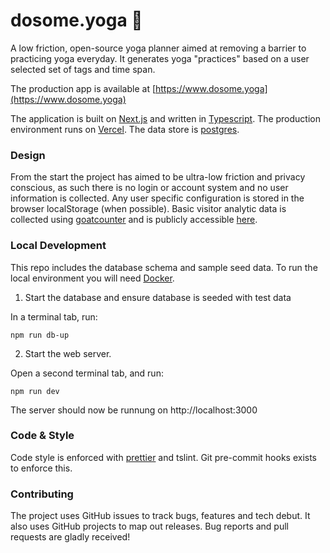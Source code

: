 # dosome.yoga 🧘‍

A low friction, open-source yoga planner aimed at removing a barrier to practicing yoga everyday. It generates yoga "practices" based on a user selected set of tags and time span.

The production app is available at [https://www.dosome.yoga](https://www.dosome.yoga)

The application is built on [Next.js](https://nextjs.org/) and written in [Typescript](https://www.typescriptlang.org/). The production environment runs on [Vercel](https://vercel.com). The data store is [postgres](https://www.postgresql.org/docs/).

### Design

From the start the project has aimed to be ultra-low friction and privacy conscious, as such there is no login or account system and no user information is collected. Any user specific configuration is stored in the browser localStorage (when possible). Basic visitor analytic data is collected using [goatcounter](https://www.goatcounter.com/) and is publicly accessible [here](https://dosomeyoga10.goatcounter.com/).

### Local Development

This repo includes the database schema and sample seed data. To run the local environment you will need [Docker](https://www.docker.com/get-started).

1. Start the database and ensure database is seeded with test data

In a terminal tab, run:

```
npm run db-up
```

2. Start the web server.

Open a second terminal tab, and run:

```
npm run dev
```

The server should now be runnung on http://localhost:3000

### Code & Style

Code style is enforced with [prettier](https://prettier.io/) and tslint. Git pre-commit hooks exists to enforce this.

### Contributing

The project uses GitHub issues to track bugs, features and tech debut. It also uses GitHub projects to map out releases. Bug reports and pull requests are gladly received!
